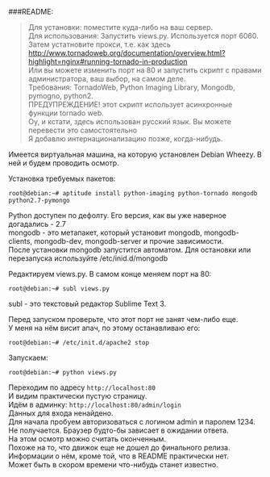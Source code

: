###README:

>Для установки: поместите куда-либо на ваш сервер.<br />
Для использования: Запустить views.py. Используется порт 6060. <br />
Затем устатновите прокси, т.е. как здесь <br />
http://www.tornadoweb.org/documentation/overview.html?highlight=nginx#running-tornado-in-production<br />
Или вы можете изменить порт на 80 и запустить скрипт с правами администратора, ваш выбор, на самом деле.<br />
Требования: TornadoWeb, Python Imaging Library, Mongodb, pymogno, python2.<br />
ПРЕДУПРЕЖДЕНИЕ! этот скрипт использует асинхронные функции tornado web.<br />
Оу, и кстати, здесь использован русский язык. Вы можете перевести это самостоятельно <br />
Я добавлю интернационализацию позже, когда-нибудь.<br />

Имеется виртуальная машина, на которую установлен Debian Wheezy. В ней и будем проводить осмотр.

Установка требуемых пакетов:

	root@debian:~# aptitude install python-imaging python-tornado mongodb python2.7-pymongo

Python доступен по дефолту. Его версия, как вы уже наверное догадались - 2.7<br />
mongodb - это метапакет, который установит mongodb, mongodb-clients, mongodb-dev, mongodb-server и прочие зависимости.<br />
После установки mongodb запустится автоматом. Для остановки или перезапуска используйте /etc/inid.d/mongodb<br />

Редактируем views.py. В самом конце меняем порт на 80:

	root@debian:~# subl views.py

subl - это текстовый редактор Sublime Text 3.

Перед запуском проверьте, что этот порт не занят чем-либо еще.<br />
У меня на нём висит апач, по этому останавливаю его:

	root@debian:~# /etc/init.d/apache2 stop

Запускаем:

	root@debian:~# python views.py

Переходим по адресу `http://localhost:80`<br />
И видим практически пустую страницу. <br />
Идём в админку: `http://localhost:80/admin/login`<br />
Данных для входа ненайдено.<br />
Для начала пробуем авторизоваться с логином admin и паролем 1234.<br />
Не получается. Браузер будто-бы зависает в ожидании ответа. <br />
На этом осмотр можно считать оконченным.<br />
Похоже на то, что движок еще не дошел до финального релиза. <br />
Информации о нём, кроме той, что в README практически нет. <br />
Может быть в скором времени что-нибудь станет известно.